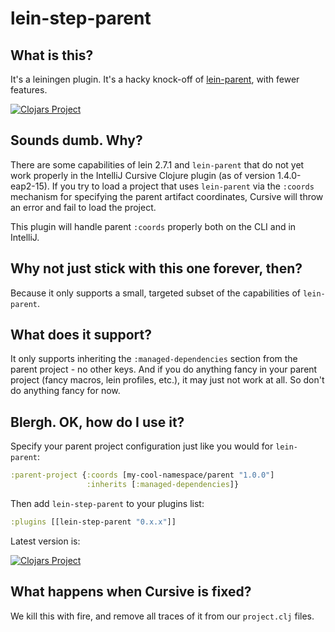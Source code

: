 # lein-step-parent

## What is this?

It's a leiningen plugin.  It's a hacky knock-off of
[lein-parent](https://github.com/achin/lein-parent), with fewer features.

[![Clojars Project](http://clojars.org/lein-step-parent/latest-version.svg)](http://clojars.org/lein-step-parent)

## Sounds dumb.  Why?

There are some capabilities of lein 2.7.1 and `lein-parent` that do not
yet work properly in the IntelliJ Cursive Clojure plugin (as of version
1.4.0-eap2-15).  If you try to load a project that uses `lein-parent`
via the `:coords` mechanism for specifying the parent artifact coordinates,
Cursive will throw an error and fail to load the project.

This plugin will handle parent `:coords` properly both on the CLI and
in IntelliJ.

## Why not just stick with this one forever, then?

Because it only supports a small, targeted subset of the capabilities of
`lein-parent`.

## What does it support?

It only supports inheriting the `:managed-dependencies` section from the
parent project - no other keys.  And if you do anything fancy in your
parent project (fancy macros, lein profiles, etc.), it may just not work at
all.  So don't do anything fancy for now.

## Blergh.  OK, how do I use it?

Specify your parent project configuration just like you would for
`lein-parent`:

```clj
:parent-project {:coords [my-cool-namespace/parent "1.0.0"]
                 :inherits [:managed-dependencies]}
```

Then add `lein-step-parent` to your plugins list:

```clj
:plugins [[lein-step-parent "0.x.x"]]
```

Latest version is:

[![Clojars Project](http://clojars.org/lein-step-parent/latest-version.svg)](http://clojars.org/lein-step-parent)

## What happens when Cursive is fixed?

We kill this with fire, and remove all traces of it from our `project.clj` files.
